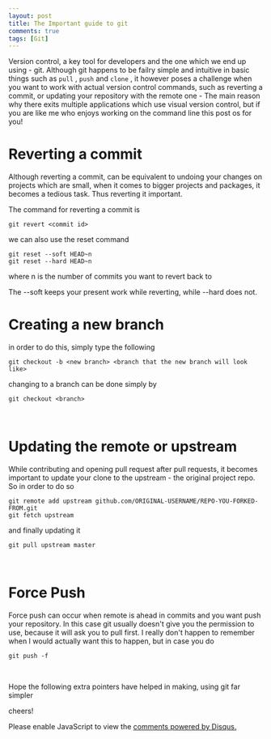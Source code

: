 ```yaml
---
layout: post
title: The Important guide to git
comments: true
tags: [Git]
---
```


Version control, a key tool for developers and the one which we end up using - git. Although git happens to be failry simple and intuitive in basic things such as `pull` , `push` and `clone` , it however poses a challenge when you want to work with actual version control commands, such as reverting a commit, or updating your repository with the remote one - The main reason why there exits multiple applications which use visual version control, but if you are like me who enjoys working on the command line this post os for you!


<h1 class="post-subheading">Reverting a commit</h1>

Although reverting a commit, can be equivalent to undoing your changes on projects which are small, when it comes to bigger projects and packages, it becomes a tedious task. Thus reverting it important. 

The command for reverting a commit is

```console
git revert <commit id>
```

we can also use the reset command

```console
git reset --soft HEAD~n
git reset --hard HEAD~n
```

where n is the number of commits you want to revert back to 

The --soft keeps your present work while reverting, while --hard does not.
<br>
<h1 class="post-subheading">Creating a new branch</h1>

in order to do this, simply type the following 

```console
git checkout -b <new branch> <branch that the new branch will look like>
```

changing to a branch can be done simply by

```console
git checkout <branch>
```
<br>
<h1 class="post-subheading">Updating the remote or upstream</h1>

While contributing and opening pull request after pull requests, it becomes important to update your clone to the upstream - the original project repo. So in order to do so

```console
git remote add upstream github.com/ORIGINAL-USERNAME/REPO-YOU-FORKED-FROM.git
git fetch upstream
```

and finally updating it 

```console
git pull upstream master
```
<br>
<h1 class="post-subheading">Force Push</h1>

Force push can occur when remote is ahead in commits and you want push your repository. In this case git usually doesn't give you the permission to use, because it will ask you to pull first. I really don't happen to remember when I would actually want this to happen, but in case you do

```console
git push -f
```
<br>

Hope the following extra pointers have helped in making, using git far simpler

cheers!



<div id="disqus_thread"></div>
<script>

/**
*  RECOMMENDED CONFIGURATION VARIABLES: EDIT AND UNCOMMENT THE SECTION BELOW TO INSERT DYNAMIC VALUES FROM YOUR PLATFORM OR CMS.
*  LEARN WHY DEFINING THESE VARIABLES IS IMPORTANT: https://disqus.com/admin/universalcode/#configuration-variables*/
/*
var disqus_config = function () {
this.page.url = PAGE_URL;  // Replace PAGE_URL with your page's canonical URL variable
this.page.identifier = PAGE_IDENTIFIER; // Replace PAGE_IDENTIFIER with your page's unique identifier variable
};
*/
(function() { // DON'T EDIT BELOW THIS LINE
var d = document, s = d.createElement('script');
s.src = 'https://sahitpj-github-io.disqus.com/embed.js';
s.setAttribute('data-timestamp', +new Date());
(d.head || d.body).appendChild(s);
})();
</script>
<noscript>Please enable JavaScript to view the <a href="https://disqus.com/?ref_noscript">comments powered by Disqus.</a></noscript>